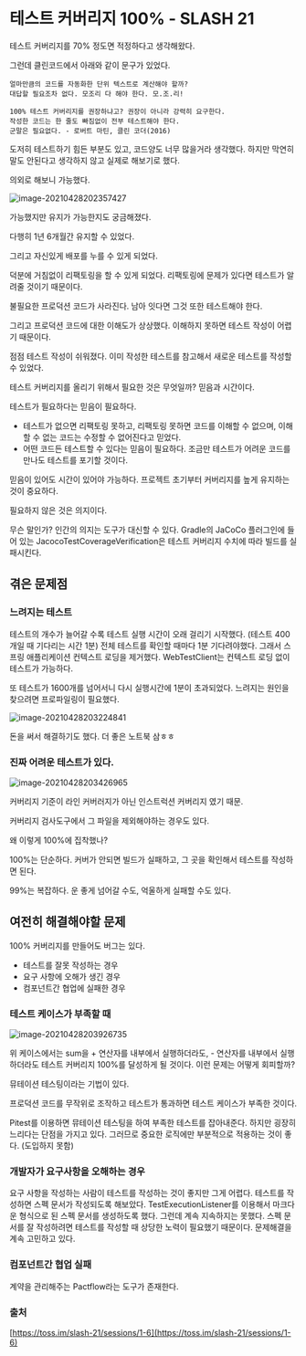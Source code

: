 # 테스트 커버리지 100% - SLASH 21

테스트 커버리지를 70% 정도면 적정하다고 생각해왔다.

그런데 클린코드에서 아래와 같이 문구가 있었다.

```text
얼마만큼의 코드를 자동화한 단위 텍스트로 계산해야 할까?
대답할 필요조차 없다. 모조리 다 해야 한다. 모.조.리!
​
100% 테스트 커버리지를 권장하냐고? 권장이 아니라 강력히 요구한다.
작성한 코드는 한 줄도 빠짐없이 전부 테스트해야 한다.
군말은 필요없다. - 로버트 마틴, 클린 코더(2016)
```

도저히 테스트하기 힘든 부분도 있고, 코드양도 너무 많을거라 생각했다. 하지만 막연히 말도 안된다고 생각하지 않고 실제로 해보기로 했다.

의외로 해보니 가능했다.

![image-20210428202357427](https://user-images.githubusercontent.com/54612343/116818989-0fedd680-aba9-11eb-95d1-08e0669d2ea9.png)

가능했지만 유지가 가능한지도 궁금해졌다.

다행히 1년 6개월간 유지할 수 있었다.

그리고 자신있게 배포를 누를 수 있게 되었다.

덕분에 거침없이 리팩토링을 할 수 있게 되었다. 리팩토링에 문제가 있다면 테스트가 알려줄 것이기 때문이다.

불필요한 프로덕션 코드가 사라진다. 남아 잇다면 그것 또한 테스트해야 한다.

그리고 프로덕션 코드에 대한 이해도가 상상했다. 이해하지 못하면 테스트 작성이 어렵기 때문이다.

점점 테스트 작성이 쉬워졌다. 이미 작성한 테스트를 참고해서 새로운 테스트를 작성할 수 있었다.

테스트 커버리지를 올리기 위해서 필요한 것은 무엇일까? 믿음과 시간이다.

테스트가 필요하다는 믿음이 필요하다.

* 테스트가 없으면 리팩토링 못하고, 리팩토링 못하면 코드를 이해할 수 없으며, 이해할 수 없는 코드는 수정할 수 없어진다고 믿었다.
* 어떤 코드든 테스트할 수 있다는 믿음이 필요하다. 조금만 테스트가 어려운 코드를 만나도 테스트를 포기할 것이다.

믿음이 있어도 시간이 있어야 가능하다. 프로젝트 초기부터 커버리지를 높게 유지하는 것이 중요하다.

필요하지 않은 것은 의지이다.

무슨 말인가? 인간의 의지는 도구가 대신할 수 있다. Gradle의 JaCoCo 플러그인에 들어 있는 JacocoTestCoverageVerification은 테스트 커버리지 수치에 따라 빌드를 실패시킨다.

## 겪은 문제점

### 느려지는 테스트

테스트의 개수가 늘어갈 수록 테스트 실행 시간이 오래 걸리기 시작했다. \(테스트 400개일 때 기다리는 시간 1분\) 전체 테스트를 확인할 때마다 1분 기다려야했다. 그래서 스프링 애플리케이션 컨텍스트 로딩을 제거했다. WebTestClient는 컨텍스트 로딩 없이 테스트가 가능하다.

또 테스트가 1600개를 넘어서니 다시 실행시간에 1분이 초과되었다. 느려지는 원인을 찾으려면 프로파일링이 필요했다.

![image-20210428203224841](https://user-images.githubusercontent.com/54612343/116819019-2dbb3b80-aba9-11eb-8129-9b428728cfaf.png)

돈을 써서 해결하기도 했다. 더 좋은 노트북 삼ㅎㅎ

### 진짜 어려운 테스트가 있다.

![image-20210428203426965](https://user-images.githubusercontent.com/54612343/116819066-56433580-aba9-11eb-81f5-e0501bc430ae.png)

커버리지 기준이 라인 커버러지가 아닌 인스트럭션 커버리지 였기 때문.

커버리지 검사도구에서 그 파일을 제외해야하는 경우도 있다.

왜 이렇게 100%에 집착했나?

100%는 단순하다. 커버가 안되면 빌드가 실패하고, 그 곳을 확인해서 테스트를 작성하면 된다.

99%는 복잡하다. 운 좋게 넘어갈 수도, 억울하게 실패할 수도 있다.

## 여전히 해결해야할 문제

100% 커버리지를 만들어도 버그는 있다.

* 테스트를 잘못 작성하는 경우
* 요구 사항에 오해가 생긴 경우
* 컴포넌트간 협업에 실패한 경우

### 테스트 케이스가 부족할 때

![image-20210428203926735](https://user-images.githubusercontent.com/54612343/116819079-60fdca80-aba9-11eb-89d2-85daf4ebb2cd.png)

위 케이스에서는 sum을 + 연산자를 내부에서 실행하더라도, - 연산자를 내부에서 실행하더라도 테스트 커버리지 100%를 달성하게 될 것이다. 이런 문제는 어떻게 회피할까?

뮤테이션 테스팅이라는 기법이 있다.

프로덕션 코드를 무작위로 조작하고 테스트가 통과하면 테스트 케이스가 부족한 것이다.

Pitest를 이용하면 뮤테이션 테스팅을 하여 부족한 테스트를 잡아내준다. 하지만 굉장히 느리다는 단점을 가지고 있다. 그러므로 중요한 로직에만 부분적으로 적용하는 것이 좋다. \(도입하지 못함\)

### 개발자가 요구사항을 오해하는 경우

요구 사항을 작성하는 사람이 테스트를 작성하는 것이 좋지만 그게 어렵다. 테스트를 작성하면 스펙 문서가 작성되도록 해보았다. TestExecutionListener를 이용해서 마크다운 형식으로 된 스펙 문서를 생성하도록 했다. 그런데 계속 지속하지는 못했다. 스펙 문서를 잘 작성하려면 테스트를 작성할 때 상당한 노력이 필요했기 때문이다. 문제해결을 계속 고민하고 있다.

### 컴포넌트간 협업 실패

계약을 관리해주는 Pactflow라는 도구가 존재한다.



### 출처

[https://toss.im/slash-21/sessions/1-6](https://toss.im/slash-21/sessions/1-6)

